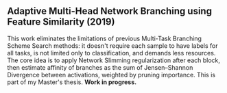 
## Adaptive Multi-Head Network Branching using Feature Similarity (2019)

This work eliminates the limitations of previous Multi-Task Branching Scheme Search methods: it doesn't require each sample to have labels for all tasks, is not limited only to classification, and demands less resources. The core idea is to apply Network Slimming regularization after each block, then estimate affinity of branches as the sum of Jensen&ndash;Shannon Divergence between activations, weighted by pruning importance. This is part of my Master's thesis. **Work in progress.**
